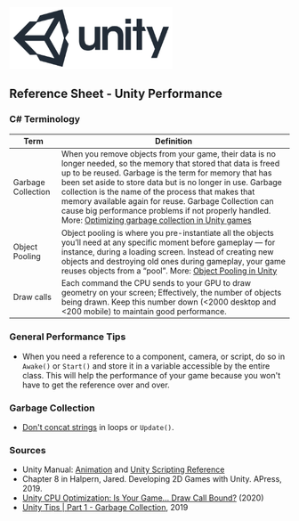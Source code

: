 

![unity logo](images/unity-logo-293w.png)

## Reference Sheet - Unity Performance



### C# Terminology

Term | Definition
--- | ---
Garbage Collection | When you remove objects from your game, their data is no longer needed, so the memory that stored that data is freed up to be reused. Garbage is the term for memory that has been set aside to store data but is no longer in use. Garbage collection is the name of the process that makes that memory available again for reuse. Garbage Collection can cause big performance problems if not properly handled. More: [Optimizing garbage collection in Unity games](https://unity3d.com/learn/tutorials/topics/performance-optimization/optimizing-garbage-collection-unity-games)
Object Pooling | Object pooling is where you pre-instantiate all the objects you’ll need at any specific moment before gameplay — for instance, during a loading screen. Instead of creating new objects and destroying old ones during gameplay, your game reuses objects from a “pool”. More: [Object Pooling in Unity](https://www.raywenderlich.com/847-object-pooling-in-unity)
Draw calls | Each command the CPU sends to your GPU to draw geometry on your screen; Effectively, the number of objects being drawn. Keep this number down (<2000 desktop and <200 mobile) to maintain good performance.




### General Performance Tips

* When you need a reference to a component, camera, or script, do so in `Awake()` or `Start()` and store it in a variable accessible by the entire class. This will help the performance of your game because you won't have to get the reference over and over.



### Garbage Collection

* [Don't concat strings](https://docs.unity3d.com/Manual/UnderstandingAutomaticMemoryManagement.html) in loops or `Update()`.



### Sources
* Unity Manual: [Animation](https://docs.unity3d.com/Manual/AnimationSection.html) and [Unity Scripting Reference](https://docs.unity3d.com/ScriptReference/index.html)
* Chapter 8 in Halpern, Jared. Developing 2D Games with Unity. APress, 2019.
* [Unity CPU Optimization: Is Your Game… Draw Call Bound?](https://www.gamasutra.com/blogs/RubenTorresBonet/20200513/362872/Unity_CPU_Optimization_Is_Your_Game_Draw_Call_Bound.php) (2020)
* [Unity Tips | Part 1 - Garbage Collection](https://danielilett.com/2019-08-05-unity-tips-1-garbage-collection/), 2019


